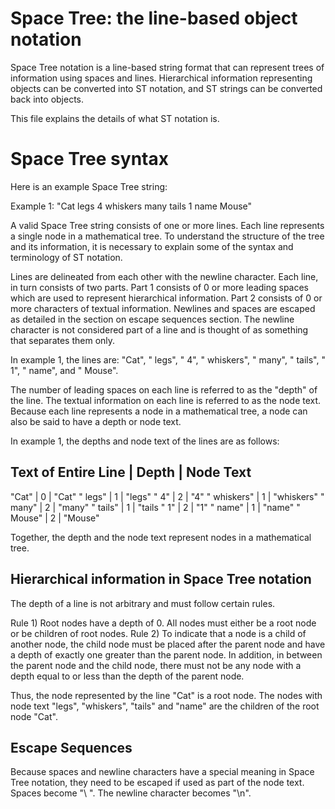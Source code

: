 # Space Tree: the line-based object notation

Space Tree notation is a line-based string format that can represent trees of information using spaces and lines. Hierarchical information representing objects can be converted into ST notation, and ST strings can be converted back into objects.

This file explains the details of what ST notation is.

# Space Tree syntax

Here is an example Space Tree string:

Example 1:
"Cat
 legs
  4
 whiskers
  many
 tails
  1
 name
  Mouse"

A valid Space Tree string consists of one or more lines. Each line represents a single node in a mathematical tree. To understand the structure of the tree and its information, it is necessary to explain some of the syntax and terminology of ST notation.

Lines are delineated from each other with the newline character. Each line, in turn consists of two parts. Part 1 consists of 0 or more leading spaces which are used to represent hierarchical information. Part 2 consists of 0 or more characters of textual information. Newlines and spaces are escaped as detailed in the section on escape sequences section. The newline character is not considered part of a line and is thought of as something that separates them only.

In example 1, the lines are: "Cat", " legs", "  4", " whiskers", "  many", " tails", " 1", " name", and "  Mouse".

The number of leading spaces on each line is referred to as the "depth" of the line. The textual information on each line is referred to as the node text. Because each line represents a node in a mathematical tree, a node can also be said to have a depth or node text.

In example 1, the depths and node text of the lines are as follows:

Text of Entire Line | Depth | Node Text
---------------------------------------
"Cat"               | 0     | "Cat"
" legs"             | 1     | "legs"
"  4"               | 2     | "4"
" whiskers"         | 1     | "whiskers"
"  many"            | 2     | "many"
" tails"            | 1     | "tails
"  1"               | 2     | "1"
" name"             | 1     | "name"
"  Mouse"           | 2     | "Mouse"

Together, the depth and the node text represent nodes in a mathematical tree.

## Hierarchical information in Space Tree notation
The depth of a line is not arbitrary and must follow certain rules.

Rule 1) Root nodes have a depth of 0. All nodes must either be a root node or be children of root nodes.
Rule 2) To indicate that a node is a child of another node, the child node must be placed after the parent node and have a depth of exactly one greater than the parent node. In addition, in between the parent node and the child node, there must not be any node with a depth equal to or less than the depth of the parent node.

Thus, the node represented by the line "Cat" is a root node. The nodes with node text "legs", "whiskers", "tails" and "name" are the children of the root node "Cat".

## Escape Sequences
Because spaces and newline characters have a special meaning in Space Tree notation, they need to be escaped if used as part of the node text. Spaces become "\ ". The newline character becomes "\n".